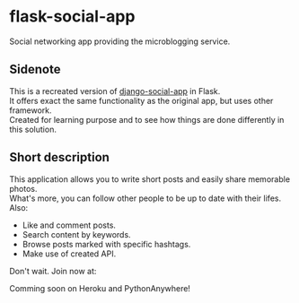# flask-social-app

Social networking app providing the microblogging service.

## Sidenote

This is a recreated version of [django-social-app](https://github.com/kkornel/django-social-app "Github page of Django social app") in Flask. <br>
It offers exact the same functionality as the original app, but uses other framework. <br>
Created for learning purpose and to see how things are done differently in this solution.

## Short description

This application allows you to write short posts and easily share memorable photos. 
<br>
What's more, you can follow other people to be up to date with their lifes.<br>
Also:
* Like and comment posts.
* Search content by keywords.
* Browse posts marked with specific hashtags.
* Make use of created API.

Don't wait. Join now at:

Comming soon on Heroku and PythonAnywhere!
